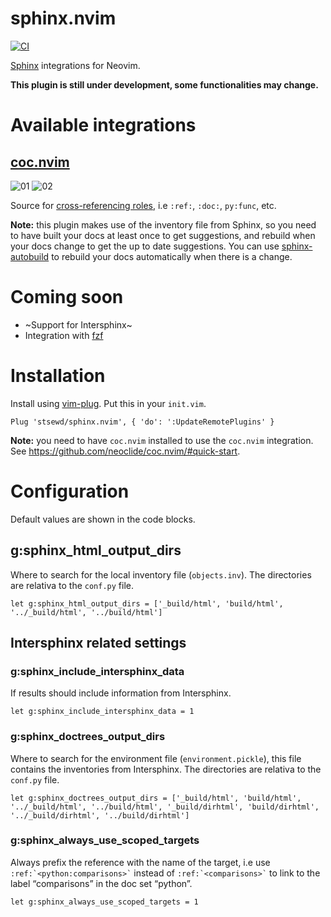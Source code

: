 # sphinx.nvim

[![CI](https://github.com/stsewd/sphinx.nvim/workflows/CI/badge.svg)](https://github.com/stsewd/sphinx.nvim/actions?query=workflow%3ACI)

[Sphinx](https://www.sphinx-doc.org/) integrations for Neovim.

**This plugin is still under development, some functionalities may change.**

# Available integrations

## [coc.nvim](https://github.com/neoclide/coc.nvim/)

![01](https://user-images.githubusercontent.com/4975310/77864888-f41f4080-71f0-11ea-9108-741df3cbf1ce.png)
![02](https://user-images.githubusercontent.com/4975310/77864900-fed9d580-71f0-11ea-8e5e-60c8df1c06e9.png)

Source for [cross-referencing roles](https://www.sphinx-doc.org/en/master/usage/restructuredtext/roles.html#cross-referencing-syntax),
i.e `:ref:`, `:doc:`, `py:func`, etc.

**Note:** this plugin makes use of the inventory file from Sphinx,
so you need to have built your docs at least once to get suggestions,
and rebuild when your docs change to get the up to date suggestions.
You can use [sphinx-autobuild](https://github.com/GaretJax/sphinx-autobuild) to rebuild your docs automatically when there is a change.

# Coming soon

- ~Support for Intersphinx~
- Integration with [fzf](https://github.com/junegunn/fzf/)

# Installation

Install using [vim-plug](https://github.com/junegunn/vim-plug).
Put this in your `init.vim`.

```vim
Plug 'stsewd/sphinx.nvim', { 'do': ':UpdateRemotePlugins' }
```

**Note:** you need to have `coc.nvim` installed to use the `coc.nvim` integration.
See <https://github.com/neoclide/coc.nvim/#quick-start>.

# Configuration

Default values are shown in the code blocks.

## g:sphinx_html_output_dirs

Where to search for the local inventory file (`objects.inv`).
The directories are relativa to the `conf.py` file.

```vim
let g:sphinx_html_output_dirs = ['_build/html', 'build/html', '../_build/html', '../build/html']
```

## Intersphinx related settings

### g:sphinx_include_intersphinx_data

If results should include information from Intersphinx.

```vim
let g:sphinx_include_intersphinx_data = 1
```

### g:sphinx_doctrees_output_dirs

Where to search for the environment file (`environment.pickle`),
this file contains the inventories from Intersphinx.
The directories are relativa to the `conf.py` file.

```vim
let g:sphinx_doctrees_output_dirs = ['_build/html', 'build/html', '../_build/html', '../build/html', '_build/dirhtml', 'build/dirhtml', '../_build/dirhtml', '../build/dirhtml']
```

### g:sphinx_always_use_scoped_targets


Always prefix the reference with the name of the target,
i.e use `` :ref:`<python:comparisons>` `` instead of `` :ref:`<comparisons>` ``
to link to the label “comparisons” in the doc set “python”.

```vim
let g:sphinx_always_use_scoped_targets = 1
```
